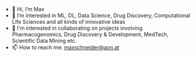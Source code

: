 - 👋 Hi, I’m Max
- 👀 I’m interested in ML, DL, Data Science, Drug Discovery, Computational Life Sciences and all kinds of innovative ideas
- 💞️ I'm interested in collaborating on projects involving Pharmacogenomics, Drug Discovery & Development, MedTech, Scientific Data Mining etc.
- 📫 How to reach me: maxschneider@aon.at

<!---
BiteForce/BiteForce is a ✨ special ✨ repository because its `README.md` (this file) appears on your GitHub profile.
You can click the Preview link to take a look at your changes.
--->
